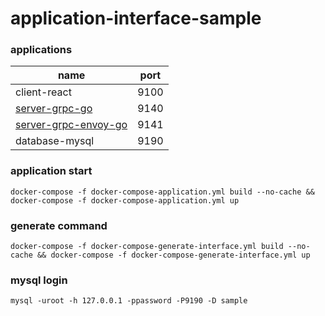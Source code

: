 # application-interface-sample

### applications
|    name                                      | port | 
|--------------                                |----- |
|client-react                                  | 9100 |
|[server-grpc-go](./server-grpc-go)            | 9140 |
|[server-grpc-envoy-go](./server-grpc-envoy-go)| 9141 |                    
|database-mysql                                | 9190 |

### application start
```shell
docker-compose -f docker-compose-application.yml build --no-cache && docker-compose -f docker-compose-application.yml up
```

### generate command
```shell
docker-compose -f docker-compose-generate-interface.yml build --no-cache && docker-compose -f docker-compose-generate-interface.yml up 
```

### mysql login
```shell
mysql -uroot -h 127.0.0.1 -ppassword -P9190 -D sample
```
